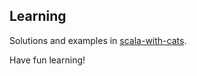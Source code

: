 ## Learning

Solutions and examples in [scala-with-cats](https://underscore.io/books/scala-with-cats/).

Have fun learning!